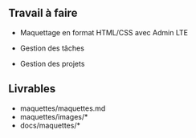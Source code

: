 ## Travail à faire

- Maquettage en format HTML/CSS avec Admin LTE

 - Gestion des tâches
 - Gestion des projets

## Livrables
- maquettes/maquettes.md
- maquettes/images/*
- docs/maquettes/*
